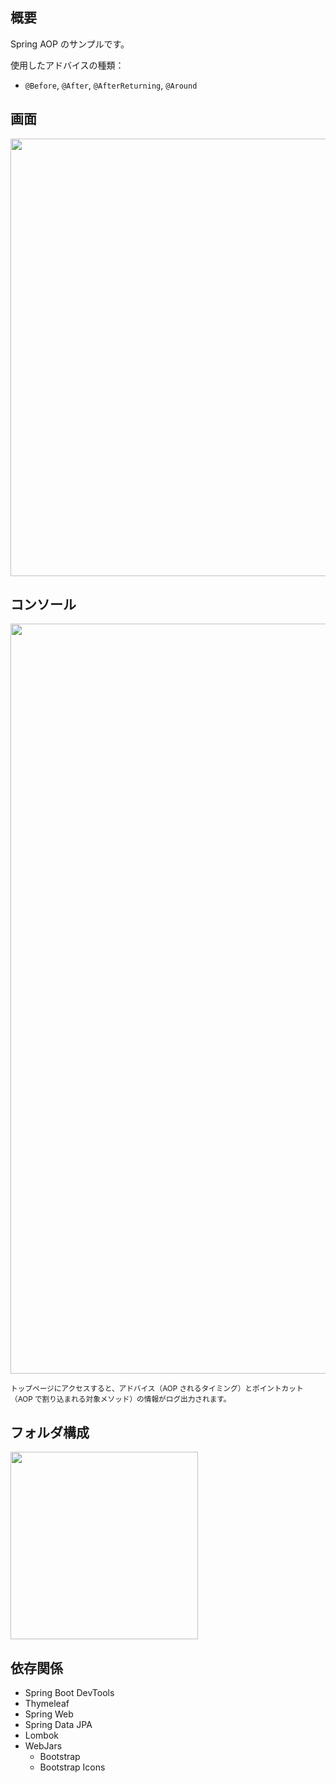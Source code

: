 ## 概要

Spring AOP のサンプルです。

使用したアドバイスの種類：
* `@Before`, `@After`, `@AfterReturning`, `@Around`

## 画面

<img width="700" src="https://user-images.githubusercontent.com/59589496/129371002-e054e0b7-c044-415e-b931-e858fb259138.png">  

## コンソール

<img width="1200" src="https://user-images.githubusercontent.com/59589496/129372282-80cf7ec2-af69-43d4-90d9-ab6eec132ea7.png">  

<small>トップページにアクセスすると、アドバイス（AOP されるタイミング）とポイントカット（AOP で割り込まれる対象メソッド）の情報がログ出力されます。</small>

## フォルダ構成

<img width="300" src="https://user-images.githubusercontent.com/59589496/129373070-1de21721-e6ad-4fc8-9f21-f54cf3950426.png">  

## 依存関係

* Spring Boot DevTools
* Thymeleaf
* Spring Web
* Spring Data JPA
* Lombok
* WebJars
  - Bootstrap
  - Bootstrap Icons
